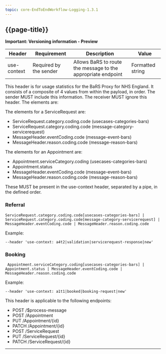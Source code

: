 ```yaml
---
topic: core-EndToEndWorkflow-Logging-1.3.1
---
```


## {{page-title}}

<div markdown="span" class="alert alert-warning" role="alert"><i class="fa fa-warning"></i><b> Important:  Versioning information - Preview</b> </div>
<p>

| Header                 | Requirement            | Description                                                  | Value                      |
|------------------------|------------------------|--------------------------------------------------------------|----------------------------|
| use-context | Required by the sender | Allows BaRS to route the message to the appropriate endpoint | Formatted string |

This header is for usage statistics for the BaRS Proxy for NHS England. It consists of a composite of 4 values from within the payload, in order. The sender MUST include this information. The receiver MUST ignore this header. The elements are:

The elements for a ServiceRequest are:

* ServiceRequest.category.coding.code (usecases-categories-bars)
* ServiceRequest.category.coding.code (message-category-servicerequest)
* MessageHeader.eventCoding.code (message-event-bars)
* MessageHeader.reason.coding.code (message-reason-bars)

The elements for an Appointment are:

* Appointment.serviceCategory.coding (usecases-categories-bars)
* Appointment.status
* MessageHeader.eventCoding.code (message-event-bars)
* MessageHeader.reason.coding.code (message-reason-bars)

These MUST be present in the use-context header, separated by a pipe, in the defined order.

### Referral

```
ServiceRequest.category.coding.code[usecases-categories-bars] | ServiceRequest.category.coding.code[message-category-servicerequest] | MessageHeader.eventCoding.code | MessageHeader.reason.coding.code 
```
Example:
```
--header 'use-context: a4t2|validation|servicerequest-response|new'
```

### Booking

```
 Appointment.serviceCategory.coding[usecases-categories-bars] | Appointment.status | MessageHeader.eventCoding.code | MessageHeader.reason.coding.code 
```
Example:
```
--header 'use-context: a1t1|booked|booking-request|new'
```

This header is applicable to the following endpoints:
 * POST /$process-message
 * POST /Appointment
 * PUT /Appointment/{id}
 * PATCH /Appointment/{id}
 * POST /ServiceRequest
 * PUT /ServiceRequest/{id}
 * PATCH /ServiceRequest/{id}
 
<hr>
<br>